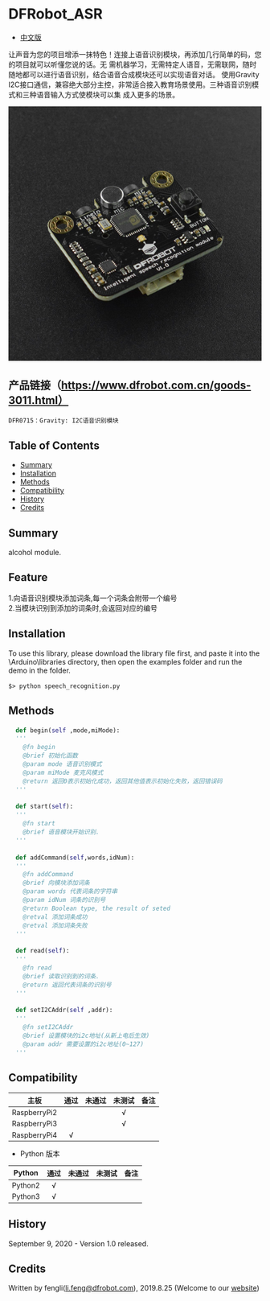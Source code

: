 # DFRobot_ASR
- [中文版](./README_CN.md)

让声音为您的项目增添一抹特色！连接上语音识别模块，再添加几行简单的码，您的项目就可以听懂您说的话。无
需机器学习，无需特定人语音，无需联网，随时随地都可以进行语音识别，结合语音合成模块还可以实现语音对话。
  使用Gravity 
I2C接口通信，兼容绝大部分主控，非常适合接入教育场景使用。三种语音识别模式和三种语音输入方式使模块可以集
  成入更多的场景。

![产品效果图片](../../resources/images/DFR0715.png)


## 产品链接（https://www.dfrobot.com.cn/goods-3011.html）

    DFR0715：Gravity: I2C语音识别模块

## Table of Contents

* [Summary](#summary)
* [Installation](#installation)
* [Methods](#methods)
* [Compatibility](#compatibility)
* [History](#history)
* [Credits](#credits)
## Summary

alcohol module.

## Feature

  1.向语音识别模块添加词条,每一个词条会附带一个编号<br>
  2.当模块识别到添加的词条时,会返回对应的编号<br>

## Installation

To use this library, please download the library file first, and paste it into the \Arduino\libraries directory, then open the examples folder and run the demo in the folder.

```
$> python speech_recognition.py
```

## Methods

```python
  def begin(self ,mode,miMode):
  '''
    @fn begin
    @brief 初始化函数
    @param mode 语音识别模式
    @param miMode 麦克风模式
    @return 返回0表示初始化成功，返回其他值表示初始化失败，返回错误码
  '''

  def start(self):
  '''
    @fn start
    @brief 语音模块开始识别.
  '''

  def addCommand(self,words,idNum):
  '''
    @fn addCommand
    @brief 向模块添加词条
    @param words 代表词条的字符串
    @param idNum 词条的识别号
    @return Boolean type, the result of seted
    @retval 添加词条成功
    @retval 添加词条失败
  '''
    
  def read(self):
  '''
    @fn read
    @brief 读取识别到的词条.
    @return 返回代表词条的识别号
  '''

  def setI2CAddr(self ,addr):
  '''
    @fn setI2CAddr
    @brief 设置模块的i2c地址(从新上电后生效)
    @param addr 需要设置的i2c地址(0~127)
  '''

```

## Compatibility

| 主板         | 通过 | 未通过 | 未测试 | 备注 |
| ------------ | :--: | :----: | :----: | :--: |
| RaspberryPi2 |      |        |   √    |      |
| RaspberryPi3 |      |        |   √    |      |
| RaspberryPi4 |  √   |        |        |      |

* Python 版本

| Python  | 通过 | 未通过 | 未测试 | 备注 |
| ------- | :--: | :----: | :----: | ---- |
| Python2 |  √   |        |        |      |
| Python3 |  √   |        |        |      |
## History

September 9, 2020 - Version 1.0 released.

## Credits

Written by fengli(li.feng@dfrobot.com), 2019.8.25 (Welcome to our [website](https://www.dfrobot.com/))